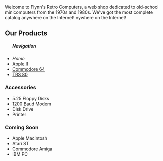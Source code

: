 <!DOCTYPE html>
<html>
    <head>
            <meta charset="utf.8">
         <title> Flynn's Retro Computers </title>
</head>
       <p> Welcome to Flynn's Retro Computers, a web shop dedicated to old-school minicomputers from the 1970s and 1980s. We've got the most complete catalog anywhere on the Internet!
        nywhere on the Internet!</p>

<h2>Our Products</h2>

<ul>
<h5>Navigation</h5>
<li><em>Home</em></li>
<li><a href="mac.md"> Apple II</a></li>
<li><a href="Commodore.md">Commodore 64</a></li>
<li><a href="TRS80.md">TRS 80</a></li>
</ul>

<h3>Accessories</h3>
<ul>
<li> 5.25 Floppy Disks</li>
<li>1200 Baud Modem</li>
<li>Disk Drive</li>
<li>Printer</li>
</ul>

<h3>Coming Soon</h3>
<ul>
<li>Apple Macintosh</li>
<li>Atari ST</li>
<li>Commodore Amiga</li>
<li>IBM PC</li>
</ul>

</body>

</html>
